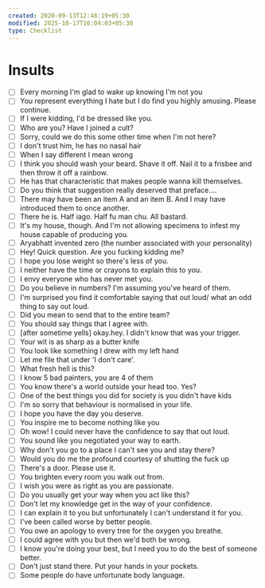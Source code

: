 ```yaml
---
created: 2020-09-13T12:48:19+05:30
modified: 2025-10-17T16:04:03+05:30
type: Checklist
---
```


# Insults

- [ ] Every morning I'm glad to wake up knowing I'm not you
- [ ] You represent everything I hate but I do find you highly amusing. Please continue.
- [ ] If I were kidding, I'd be dressed like you.
- [ ] Who are you? Have I joined a cult?
- [ ] Sorry, could we do this some other time when I'm not here?
- [ ] I don't trust him, he has no nasal hair
- [ ] When I say different I mean wrong
- [ ] I think you should wash your beard. Shave it off. Nail it to a frisbee and then throw it off a rainbow.
- [ ] He has that characteristic that makes people wanna kill themselves.
- [ ] Do you think that suggestion really deserved that preface....
- [ ] There may have been an item A and an item B. And I may have introduced them to once another.
- [ ] There he is. Half iago. Half fu man chu. All bastard.
- [ ] It's my house, though. And I'm not allowing specimens to infest my house capable of producing you.
- [ ] Aryabhatt invented zero (the number associated with your personality)
- [ ] Hey! Quick question. Are you fucking kidding me?
- [ ] I hope you lose weight so there's less of you.
- [ ] I neither have the time or crayons to explain this to you.
- [ ] I envy everyone who has never met you.
- [ ] Do you believe in numbers? I'm assuming you've heard of them.
- [ ] I'm surprised you find it comfortable saying that out loud/ what an odd thing to say out loud.
- [ ] Did you mean to send that to the entire team?
- [ ] You should say things that I agree with.
- [ ] [after sometime yells] okay.hey. I didn't know that was your trigger.
- [ ] Your wit is as sharp as a butter knife
- [ ] You look like something I drew with my left hand
- [ ] Let me file that under 'I don't care'.
- [ ] What fresh hell is this?
- [ ] I know 5 bad painters, you are 4 of them
- [ ] You know there's a world outside your head too. Yes?
- [ ] One of the best things you did for society is you didn't have kids
- [ ] I'm so sorry that behaviour is normalised in your life.
- [ ] I hope you have the day you deserve.
- [ ] You inspire me to become nothing like you
- [ ] Oh wow! I could never have the confidence to say that out loud.
- [ ] You sound like you negotiated your way to earth.
- [ ] Why don't you go to a place I can't see you and stay there?
- [ ] Would you do me the profound courtesy of shutting the fuck up
- [ ] There's a door. Please use it.
- [ ] You brighten every room you walk out from.
- [ ] I wish you were as right as you are passionate.
- [ ] Do you usually get your way when you act like this?
- [ ] Don't let my knowledge get in the way of your confidence.
- [ ] I can explain it to you but unfortunately I can't understand it for you.
- [ ] I've been called worse by better people.
- [ ] You owe an apology to every tree for the oxygen you breathe.
- [ ] I could agree with you but then we'd both be wrong.
- [ ] I know you're doing your best, but I need you to do the best of someone better.
- [ ] Don't just stand there. Put your hands in your pockets.
- [ ] Some people do have unfortunate body language.
